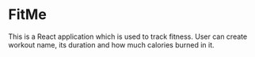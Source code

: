 # FitMe
This is a React application which is used to track fitness. User can create workout name, its duration and how much calories burned in it.
